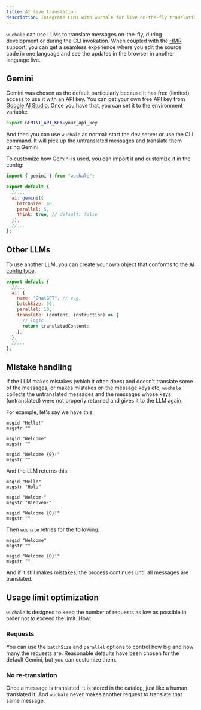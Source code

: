 ```yaml
---
title: AI live translation
description: Integrate LLMs with wuchale for live on-the-fly translations during development or CLI usage. Optimize API usage with request queuing and prevent redundant translations.
---
```


`wuchale` can use LLMs to translate messages on-the-fly, during development or
during the CLI invokation. When coupled with the [HMR](/guides/hmr) support,
you can get a seamless experience where you edit the source code in one
language and see the updates in the browser in another language live.

## Gemini

Gemini was chosen as the default particularly because it has free (limited)
access to use it with an API key. You can get your own free API key from
[Google AI Studio](https://aistudio.google.com/app/apikey). Once you have that,
you can set it to the environment variable:

```bash
export GEMINI_API_KEY=your_api_key
```

And then you can use `wuchale` as normal: start the dev server or use the CLI
command. It will pick up the untranslated messages and translate them using
Gemini.

To customize how Gemini is used, you can import it and customize it in the config:

```js
import { gemini } from "wuchale";

export default {
  //...
  ai: gemini({
    batchSize: 40,
    parallel: 5,
    think: true, // default: false
  }),
  //...
};
```

## Other LLMs

To use another LLM, you can create your own object that conforms to the [AI config type](/reference/config/#ai).

```js
export default {
  //...
  ai: {
    name: "ChatGPT", // e.g.
    batchSize: 50,
    parallel: 10,
    translate: (content, instruction) => {
      // logic
      return translatedContent;
    },
  },
  //...
};
```

## Mistake handling

If the LLM makes mistakes (which it often does) and doesn't translate some of
the messages, or makes mistakes on the message keys etc, `wuchale` collects the
untranslated messages and the messages whose keys (untranslated) were not
properly returned and gives it to the LLM again.

For example, let's say we have this:

```po
msgid "Hello!"
msgstr ""

msgid "Welcome"
msgstr ""

msgid "Welcome {0}!"
msgstr ""
```

And the LLM returns this:

```po
msgid "Hello"
msgstr "Hola"

msgid "Welcom-"
msgstr "Bienven-"

msgid "Welcome {0}!"
msgstr ""
```

Then `wuchale` retries for the following:

```po
msgid "Welcome"
msgstr ""

msgid "Welcome {0}!"
msgstr ""
```

And if it still makes mistakes, the process continues until all messages are
translated.

## Usage limit optimization

`wuchale` is designed to keep the number of requests as low as possible in
order not to exceed the limit. How:

### Requests

You can use the `batchSize` and `parallel` options to control how big and how
many the requests are. Reasonable defaults have been chosen for the default
Gemini, but you can customize them.


### No re-translation

Once a message is translated, it is stored in the catalog, just like a human
translated it. And `wuchale` never makes another request to translate that same
message.

